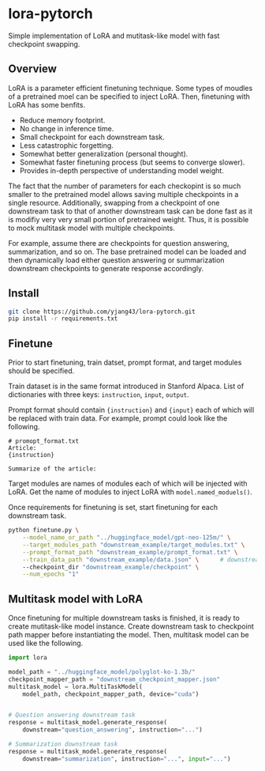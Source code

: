 # lora-pytorch
Simple implementation of LoRA and mutitask-like model with fast checkpoint swapping.

## Overview
LoRA is a parameter efficient finetuning technique.
Some types of moudles of a pretrained moel can be specified to inject LoRA.
Then, finetuning with LoRA has some benfits.

* Reduce memory footprint.
* No change in inference time.
* Small checkpoint for each downstream task.
* Less catastrophic forgetting.
* Somewhat better generalization (personal thought).
* Somewhat faster finetuning process (but seems to converge slower).
* Provides in-depth perspective of understanding model weight.

The fact that the number of parameters for each checkopint is so much smaller to the pretrained model 
allows saving multiple checkpoints in a single resource.
Additionally, swapping from a checkpoint of one downstream task to that of another downstream task can be done fast as it is modifiy very very small portion of pretrained weight.
Thus, it is possible to mock multitask model with multiple checkpoints.

For example, assume there are checkpoints for question answering, summarization, and so on.
The base pretrained model can be loaded and then dynamically load either question answering or summarization downstream checkpoints 
to generate response accordingly.


## Install
```bash
git clone https://github.com/yjang43/lora-pytorch.git
pip install -r requirements.txt
```

## Finetune
Prior to start finetuning, train datset, prompt format, and target modules should be specified.

Train dataset is in the same format introduced in Stanford Alpaca.
List of dictionaries with three keys: `instruction`, `input`, `output`.

Prompt format should contain `{instruction}` and `{input}` each of which will be replaced with train data. For example, prompt could look like the following.
```
# promopt_format.txt
Article:
{instruction}

Summarize of the article: 

```

Target modules are names of modules each of which will be injected with LoRA.
Get the name of modules to inject LoRA with `model.named_moduels()`.

Once requirements for finetuning is set, start finetuning for each downstream task.
```bash
python finetune.py \
    --model_name_or_path "../huggingface_model/gpt-neo-125m/" \
    --target_modules_path "downstream_example/target_modules.txt" \
    --prompt_format_path "downstream_example/prompt_format.txt" \
    --train_data_path "downstream_example/data.json" \      # downstream task 1
    --checkpoint_dir "downstream_example/checkpoint" \
    --num_epochs "1"
```

## Multitask model with LoRA
Once finetuning for multiple downstream tasks is finished, it is ready to create mutitask-like model instance.
Create downstream task to checkpoint path mapper before instantiating the model.
Then, multitask model can be used like the following.

```python
import lora

model_path = "../huggingface_model/polyglot-ko-1.3b/"
checkpoint_mapper_path = "downstream_checkpoint_mapper.json"
multitask_model = lora.MultiTaskModel(
    model_path, checkpoint_mapper_path, device="cuda")


# Question answering downstream task
response = multitask_model.generate_response(
    downstream="question_answering", instruction="...")

# Summarization downstream task
response = multitask_model.generate_response(
    downstream="summarization", instruction="...", input="...")
```
